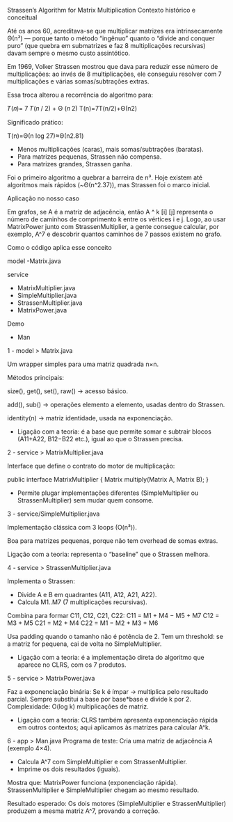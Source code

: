 Strassen’s Algorithm for Matrix Multiplication
Contexto histórico e conceitual

Até os anos 60, acreditava-se que multiplicar matrizes era intrinsecamente Θ(n³) — porque tanto o método “ingênuo” quanto o “divide and conquer puro” (que quebra em submatrizes e faz 8 multiplicações recursivas) davam sempre o mesmo custo assintótico.

Em 1969, Volker Strassen mostrou que dava para reduzir esse número de multiplicações:
 ao invés de 8 multiplicações, ele conseguiu resolver com 7 multiplicações e várias somas/subtrações extras.


Essa troca alterou a recorrência do algoritmo para:

𝑇(𝑛)= 7 𝑇(𝑛 / 2) + Θ (𝑛 2) T(n)=7T(n/2)+Θ(n2)

Significado prático:

T(n)=Θ(n log 2​7)≈Θ(n2.81)

- Menos multiplicações (caras), mais somas/subtrações (baratas).
- Para matrizes pequenas, Strassen não compensa.
- Para matrizes grandes, Strassen ganha.

Foi o primeiro algoritmo a quebrar a barreira de n³.
Hoje existem até algoritmos mais rápidos (~Θ(n^2.37)), mas Strassen foi o marco inicial.

Aplicação no nosso caso

Em grafos, se A é a matriz de adjacência, então A ^ k [i] [j] representa o número de caminhos de comprimento k entre os vértices i e j.
Logo, ao usar MatrixPower junto com StrassenMultiplier, a gente consegue calcular, por exemplo, A^7 e descobrir quantos caminhos de 7 passos existem no grafo.

Como o código aplica esse conceito

  model 
   -Matrix.java

  service
   - MatrixMultiplier.java
   - SimpleMultiplier.java
   - StrassenMultiplier.java
   - MatrixPower.java

   Demo 
   - Man

 1 - model > Matrix.java

Um wrapper simples para uma matriz quadrada n×n.

Métodos principais:

size(), get(), set(), raw() → acesso básico.

add(), sub() → operações elemento a elemento, usadas dentro do Strassen.

identity(n) → matriz identidade, usada na exponenciação.

 - Ligação com a teoria: é a base que permite somar e subtrair blocos (A11+A22, B12−B22 etc.), igual ao que o Strassen precisa.

 2 - service > MatrixMultiplier.java

Interface que define o contrato do motor de multiplicação:

public interface MatrixMultiplier {
Matrix multiply(Matrix A, Matrix B);
}

 - Permite plugar implementações diferentes (SimpleMultiplier ou StrassenMultiplier) sem mudar quem consome.

 3 - service/SimpleMultiplier.java

Implementação clássica com 3 loops (O(n³)).

Boa para matrizes pequenas, porque não tem overhead de somas extras.

Ligação com a teoria: representa o “baseline” que o Strassen melhora.

 4 - service > StrassenMultiplier.java

Implementa o Strassen:
- Divide A e B em quadrantes (A11, A12, A21, A22).
- Calcula M1..M7 (7 multiplicações recursivas).

Combina para formar C11, C12, C21, C22:
C11 = M1 + M4 − M5 + M7
C12 = M3 + M5
C21 = M2 + M4
C22 = M1 − M2 + M3 + M6

Usa padding quando o tamanho não é potência de 2.
Tem um threshold: se a matriz for pequena, cai de volta no SimpleMultiplier.

 - Ligação com a teoria: é a implementação direta do algoritmo que aparece no CLRS, com os 7 produtos.

 5 - service > MatrixPower.java

Faz a exponenciação binária: Se k é ímpar → multiplica pelo resultado parcial.
Sempre substitui a base por base*base e divide k por 2.
Complexidade: O(log k) multiplicações de matriz.


 - Ligação com a teoria: CLRS também apresenta exponenciação rápida em outros contextos; aqui aplicamos às matrizes para calcular A^k.

 6 - app > Man.java
   Programa de teste: Cria uma matriz de adjacência A (exemplo 4×4).
- Calcula A^7 com SimpleMultiplier e com StrassenMultiplier.
- Imprime os dois resultados (iguais).

Mostra que: MatrixPower funciona (exponenciação rápida).
StrassenMultiplier e SimpleMultiplier chegam ao mesmo resultado.

Resultado esperado: Os dois motores (SimpleMultiplier e StrassenMultiplier) produzem a mesma matriz A^7, provando a correção.